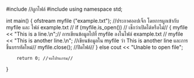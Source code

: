 
#include <iostream> //ผูกไฟล์
#include <fstream>
using namespace std;


int main() {
    ofstream myfile ("example.txt"); //ประกาศออปเจ็ก โดยการผูกเข้ากับ myfile และ ไฟล์ example.txt //
    if (myfile.is_open()) // เช็กว่าเปิดได้หรือไม่//
    {
        myfile << "This is a line.\n";// การเขียนข้อมูลไปที่ myfile ลงในไฟล์ example.txt //
        myfile << "This is another line.\n"; //เขียนข้อมูลใน myfile ว่า This is another line และการขึ้นบรรทัดใหม่//
        myfile.close(); //ปิดไฟล์//
    }
    else cout << "Unable to open file";

        return 0; //จบโปรแกรม//
}

